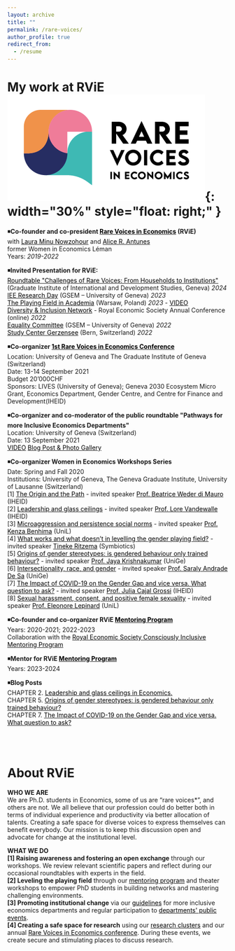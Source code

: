 ```yaml
---
layout: archive
title: ""
permalink: /rare-voices/
author_profile: true
redirect_from:
  - /resume
---
```

# My work at RViE  ![Alt Text](/images/RViE.png){: width="30%" style="float: right;" } <br />
◾**Co-founder and co-president [<span style="color:black">Rare Voices in Economics</span>](https://www.rarevoicesineconomics.com/) (RViE)** <br />
with [<span style="color:black">Laura Minu Nowzohour</span>](https://www.lauranowzohour.com/) and [<span style="color:black">Alice R. Antunes</span>](https://sites.google.com/view/alice-r-antunes/home)<br />
former Women in Economics Léman <br />
Years: *2019-2022* <br />

◾**Invited Presentation for RViE:** <br />
[<span style="color:black">Roundtable "Challenges of Rare Voices: From Households to Institutions"</span>]([https://www.rarevoicesineconomics.com/iee-research-day](https://www.rarevoicesineconomics.com/conference-2024)) (Graduate Institute of International and Development Studies, Geneva) *2024* <br />
[<span style="color:black">IEE Research Day</span>](https://www.rarevoicesineconomics.com/iee-research-day) (GSEM – University of Geneva) *2023* <br />
[<span style="color:black">The Playing Field in Academia</span>](https://www.hhs.se/en/about-us/calendar/site-external-events/2023/the-playing-field-in-academia-why-are-women-still-underrepresented/) (Warsaw, Poland) *2023* - [<span style="color:black">VIDEO</span>](https://www.youtube.com/watch?v=oIJvYm__y5w&t=12622s)<br />
[<span style="color:black">Diversity & Inclusion Network</span>](https://res.org.uk/diversity-network/) - Royal Economic Society Annual Conference (online) *2022* <br />
[<span style="color:black">Equality Committee</span>](https://www.unige.ch/gsem/en/about/governance-leadership/commissions/) (GSEM – University of Geneva) *2022* <br />
[<span style="color:black">Study Center Gerzensee</span>](https://szgerzensee.ch/) (Bern, Switzerland) *2022* <br />

◾**Co-organizer [<span style="color:black">1st Rare Voices in Economics Conference</span>](https://www.rarevoicesineconomics.com/previouseditions)** <br />
Location: University of Geneva and The Graduate Institute of Geneva (Switzerland) <br />
Date: 13-14 September 2021 <br />
Budget 20’000CHF <br />
Sponsors: LIVES (University of Geneva); Geneva 2030 Ecosystem Micro Grant, Economics Department, Gender Centre, and
Centre for Finance and Development(IHEID) <br />

◾**Co-organizer and co-moderator of the public roundtable "Pathways for more Inclusive Economics Departments"** <br />
Location: University of Geneva (Switzerland) <br />
Date: 13 September 2021 <br />
[<span style="color:black">VIDEO</span>](https://www.youtube.com/watch?v=22nkk99a26s) [<span style="color:black">Blog Post & Photo Gallery</span>](https://www.rarevoicesineconomics.com/post/roundtable-pathways-for-more-inclusive-economics-departments-what-works-and-what-doesn-t) <br />

◾**Co-organizer Women in Economics Workshops Series** <br />
Date: Spring and Fall 2020 <br />
Institutions: University of Geneva, The Geneva Graduate Institute, University of Lausanne (Switzerland) <br />
[1] [<span style="color:black">The Origin and the Path</span>](https://www.rarevoicesineconomics.com/post/what-do-we-know-about-the-experience-of-women-at-different-stages-of-their-careers-in-economics) - invited speaker [<span style="color:black">Prof. Beatrice Weder di Mauro</span>](https://www.graduateinstitute.ch/academic-departments/faculty/beatrice-weder-di-mauro) (IHEID) <br />
[2] [<span style="color:black">Leadership and glass ceilings</span>](https://www.rarevoicesineconomics.com/post/2nd-workshop-leadership-and-glass-ceiling) - invited speaker [<span style="color:black">Prof. Lore Vandewalle</span>](https://www.graduateinstitute.ch/academic-departments/faculty/lore-vandewalle) (IHEID) <br />
[3] [<span style="color:black">Microaggression and persistence social norms</span>](https://www.rarevoicesineconomics.com/post/third-workshop-sexual-harassment-and-persistent-social-norms) - invited speaker [<span style="color:black">Prof. Kenza Benhima</span>](https://applicationspub.unil.ch/interpub/noauth/php/Un/UnPers.php?PerNum=1079144&LanCode=37&menu=coord) (UniL) <br />
[4] [<span style="color:black">What works and what doesn’t in levelling the gender playing field?</span>](https://www.rarevoicesineconomics.com/post/chapter-4-policy-options-what-works-and-what-doesn-t-in-leveling-the-gender-playing-field) - invited speaker [<span style="color:black">Tineke Ritzema</span>](https://www.linkedin.com/in/tineke-ritzema-943ba9/?originalSubdomain=ch) (Symbiotics) <br />
[5] [<span style="color:black">Origins of gender stereotypes: is gendered behaviour only trained behaviour?</span>](https://www.rarevoicesineconomics.com/post/chapter-5-the-origins-of-gender-stereotypes-is-gendered-behaviour-only-trained-behaviour) - invited speaker [<span style="color:black">Prof. Jaya Krishnakumar</span>](https://www.unige.ch/gsem/en/research/faculty/all/jaya-krishnakumar/) (UniGe) <br />
[6] [<span style="color:black">Intersectionality, race, and gender</span>](https://www.rarevoicesineconomics.com/post/chapter-6-we-need-to-look-at-gender-through-various-lenses-intersectionality-in-economics) - invited speaker [<span style="color:black">Prof. Saraly Andrade De Sa</span>](https://scholar.google.com/citations?user=tZB5z1sAAAAJ&hl=en) (UniGe) <br />
[7] [<span style="color:black">The Impact of COVID-19 on the Gender Gap and vice versa. What question to ask?</span>](https://www.rarevoicesineconomics.com/post/chapter-7-the-impact-of-covid-19-on-the-gender-gap-and-vice-versa-what-question-to-ask) - invited speaker [<span style="color:black">Prof. Julia Cajal Grossi</span>](https://www.graduateinstitute.ch/academic-departments/faculty/julia-cajal-grossi) (IHEID) <br />
[8] [<span style="color:black">Sexual harassment, consent, and positive female sexuality</span>](https://www.rarevoicesineconomics.com/post/chapter-8-sexual-harassment-consent-and-positive-female-sexuality) - invited speaker [<span style="color:black">Prof. Eleonore Lepinard</span>](https://unil.academia.edu/EleonoreLepinard) (UniL) <br />

◾**Co-founder and co-organizer RViE [<span style="color:black">Mentoring Program</span>](https://www.rarevoicesineconomics.com/mentoring)** <br />
Years: 2020-2021; 2022-2023 <br />
Collaboration with the [<span style="color:black">Royal Economic Society Consciously Inclusive Mentoring Program</span>](https://res.org.uk/committees/womens-committee/consciously-inclusive-mentoring/) <br />

◾**Mentor for RViE [<span style="color:black">Mentoring Program</span>](https://www.rarevoicesineconomics.com/mentoring)** <br />
Years: 2023-2024 <br />

◾**Blog Posts** <br />
CHAPTER 2. [<span style="color:black">Leadership and glass ceilings in Economics.</span>](https://www.rarevoicesineconomics.com/post/2nd-workshop-leadership-and-glass-ceiling) <br />
CHAPTER 5. [<span style="color:black">Origins of gender stereotypes: is gendered behaviour only trained behaviour?</span>](https://www.rarevoicesineconomics.com/post/chapter-5-the-origins-of-gender-stereotypes-is-gendered-behaviour-only-trained-behaviour) <br />
CHAPTER 7. [<span style="color:black">The Impact of COVID-19 on the Gender Gap and vice versa. What question to ask?</span>](https://www.rarevoicesineconomics.com/post/chapter-7-the-impact-of-covid-19-on-the-gender-gap-and-vice-versa-what-question-to-ask) <br />
<br />
<br />
<br />
# About RViE <br />

**WHO WE ARE** <br />
We are Ph.D. students in Economics, some of us are “rare voices*”, and others are not. We all believe that our profession could do better both in terms of individual experience and productivity via better allocation of talents. Creating a safe space for diverse voices to express themselves can benefit everybody. Our mission is to keep this discussion open and advocate for change at the institutional level. <br />

**WHAT WE DO** <br />
**[1] Raising awareness and fostering an open exchange** through our workshops. We review relevant scientific papers and reflect during our occasional roundtables with experts in the field. <br />
**[2] Leveling the playing field** through our [<span style="color:black">mentoring program</span>](https://www.rarevoicesineconomics.com/mentoring) and theater workshops to empower PhD students in building networks and mastering challenging environments. <br />
**[3] Promoting institutional change** via our [<span style="color:black">guidelines</span>](https://www.rarevoicesineconomics.com/rvie-guidelines) for more inclusive economics departments and regular participation to [<span style="color:black">departments' public events</span>](https://www.rarevoicesineconomics.com/iee-research-day). <br />
**[4] Creating a safe space for research** using our [<span style="color:black">research clusters</span>](https://www.rarevoicesineconomics.com/research-clusters) and our annual [<span style="color:black">Rare Voices in Economics conference</span>](https://www.rarevoicesineconomics.com/conference). During these events, we create secure and stimulating places to discuss research. <br />

